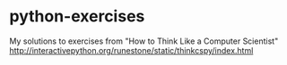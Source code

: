 # python-exercises
My solutions to exercises from "How to Think Like a Computer Scientist" http://interactivepython.org/runestone/static/thinkcspy/index.html
